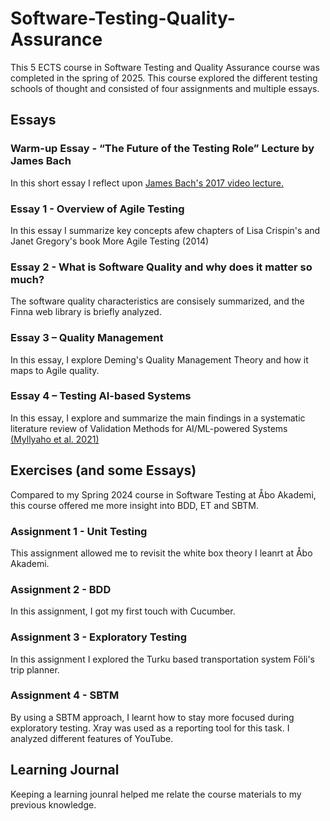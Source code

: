 # Software-Testing-Quality-Assurance
<p>This 5 ECTS course in Software Testing and Quality Assurance course was completed in the spring of 2025. This course explored the different testing schools of thought and consisted of four assignments and multiple essays.</p>

## Essays

### Warm-up Essay - “The Future of the Testing Role” Lecture by James Bach
<p>In this short essay I reflect upon <a href=https://www.youtube.com/watch?v=c5821YeWico&ab_channel=PNSQC" target=_blank>James Bach's 2017 video lecture.</a></p>

### Essay 1 - Overview of Agile Testing
<p>In this essay I summarize key concepts afew chapters of Lisa Crispin's and Janet Gregory's book More Agile Testing (2014)</p>

### Essay 2 - What is Software Quality and why does it matter so much?
<p>The software quality characteristics are consisely summarized, and the Finna web library is briefly analyzed.</p>

### Essay 3 – Quality Management
<p>In this essay, I explore Deming's Quality Management Theory and how it maps to Agile quality.</p>

### Essay 4 – Testing AI-based Systems
<p>In this essay, I explore and summarize the main findings in a systematic literature review of Validation Methods for AI/ML-powered Systems <a href="https://researchportal.helsinki.fi/en/publications/systematic-literature-review-of-validation-methods-for-ai-systems" target=_blank>(Myllyaho et al. 2021)</a></p>

## Exercises (and some Essays)
<p>Compared to my Spring 2024 course in Software Testing at Åbo Akademi, this course offered me more insight into BDD, ET and SBTM.</p>

### Assignment 1 - Unit Testing
<p>This assignment allowed me to revisit the white box theory I leanrt at Åbo Akademi.</p>

### Assignment 2 - BDD
<p>In this assignment, I got my first touch with Cucumber.</p>

### Assignment 3 - Exploratory Testing
<p>In this assignment I explored the Turku based transportation system Föli's trip planner.</p>

### Assignment 4 - SBTM
<p>By using a SBTM approach, I learnt how to stay more focused during exploratory testing. Xray was used as a reporting tool for this task. I analyzed different features of YouTube.</p>

## Learning Journal
<p>Keeping a learning jounral helped me relate the course materials to my previous knowledge.</p>
